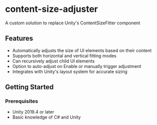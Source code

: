 # content-size-adjuster
A custom solution to replace Unity's ContentSizeFitter component

## Features
- Automatically adjusts the size of UI elements based on their content
- Supports both horizontal and vertical fitting modes
- Can recursively adjust child UI elements
- Option to auto-adjust on Enable or manually trigger adjustment
- Integrates with Unity's layout system for accurate sizing


## Getting Started

### Prerequisites

- Unity 2019.4 or later
- Basic knowledge of C# and Unity